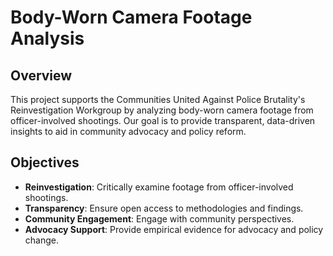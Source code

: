 # Body-Worn Camera Footage Analysis

## Overview
This project supports the Communities United Against Police Brutality's Reinvestigation Workgroup by analyzing body-worn camera footage from officer-involved shootings. Our goal is to provide transparent, data-driven insights to aid in community advocacy and policy reform.

## Objectives
- **Reinvestigation**: Critically examine footage from officer-involved shootings.
- **Transparency**: Ensure open access to methodologies and findings.
- **Community Engagement**: Engage with community perspectives.
- **Advocacy Support**: Provide empirical evidence for advocacy and policy change.
